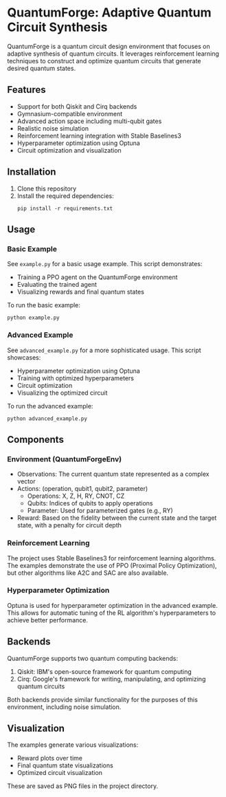 # QuantumForge: Adaptive Quantum Circuit Synthesis

QuantumForge is a quantum circuit design environment that focuses on adaptive synthesis of quantum circuits. It leverages reinforcement learning techniques to construct and optimize quantum circuits that generate desired quantum states.

## Features

- Support for both Qiskit and Cirq backends
- Gymnasium-compatible environment
- Advanced action space including multi-qubit gates
- Realistic noise simulation
- Reinforcement learning integration with Stable Baselines3
- Hyperparameter optimization using Optuna
- Circuit optimization and visualization

## Installation

1. Clone this repository
2. Install the required dependencies:
   ```
   pip install -r requirements.txt
   ```

## Usage

### Basic Example

See `example.py` for a basic usage example. This script demonstrates:

- Training a PPO agent on the QuantumForge environment
- Evaluating the trained agent
- Visualizing rewards and final quantum states

To run the basic example:

```
python example.py
```

### Advanced Example

See `advanced_example.py` for a more sophisticated usage. This script showcases:

- Hyperparameter optimization using Optuna
- Training with optimized hyperparameters
- Circuit optimization
- Visualizing the optimized circuit

To run the advanced example:

```
python advanced_example.py
```

## Components

### Environment (QuantumForgeEnv)

- Observations: The current quantum state represented as a complex vector
- Actions: (operation, qubit1, qubit2, parameter)
  - Operations: X, Z, H, RY, CNOT, CZ
  - Qubits: Indices of qubits to apply operations
  - Parameter: Used for parameterized gates (e.g., RY)
- Reward: Based on the fidelity between the current state and the target state, with a penalty for circuit depth

### Reinforcement Learning

The project uses Stable Baselines3 for reinforcement learning algorithms. The examples demonstrate the use of PPO (Proximal Policy Optimization), but other algorithms like A2C and SAC are also available.

### Hyperparameter Optimization

Optuna is used for hyperparameter optimization in the advanced example. This allows for automatic tuning of the RL algorithm's hyperparameters to achieve better performance.

## Backends

QuantumForge supports two quantum computing backends:

1. Qiskit: IBM's open-source framework for quantum computing
2. Cirq: Google's framework for writing, manipulating, and optimizing quantum circuits

Both backends provide similar functionality for the purposes of this environment, including noise simulation.

## Visualization

The examples generate various visualizations:

- Reward plots over time
- Final quantum state visualizations
- Optimized circuit visualization

These are saved as PNG files in the project directory.
